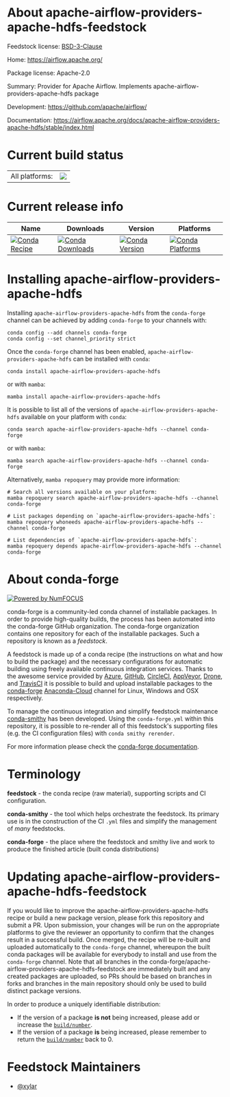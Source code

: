 About apache-airflow-providers-apache-hdfs-feedstock
====================================================

Feedstock license: [BSD-3-Clause](https://github.com/conda-forge/apache-airflow-providers-apache-hdfs-feedstock/blob/main/LICENSE.txt)

Home: https://airflow.apache.org/

Package license: Apache-2.0

Summary: Provider for Apache Airflow. Implements apache-airflow-providers-apache-hdfs package

Development: https://github.com/apache/airflow/

Documentation: https://airflow.apache.org/docs/apache-airflow-providers-apache-hdfs/stable/index.html

Current build status
====================


<table><tr><td>All platforms:</td>
    <td>
      <a href="https://dev.azure.com/conda-forge/feedstock-builds/_build/latest?definitionId=11927&branchName=main">
        <img src="https://dev.azure.com/conda-forge/feedstock-builds/_apis/build/status/apache-airflow-providers-apache-hdfs-feedstock?branchName=main">
      </a>
    </td>
  </tr>
</table>

Current release info
====================

| Name | Downloads | Version | Platforms |
| --- | --- | --- | --- |
| [![Conda Recipe](https://img.shields.io/badge/recipe-apache--airflow--providers--apache--hdfs-green.svg)](https://anaconda.org/conda-forge/apache-airflow-providers-apache-hdfs) | [![Conda Downloads](https://img.shields.io/conda/dn/conda-forge/apache-airflow-providers-apache-hdfs.svg)](https://anaconda.org/conda-forge/apache-airflow-providers-apache-hdfs) | [![Conda Version](https://img.shields.io/conda/vn/conda-forge/apache-airflow-providers-apache-hdfs.svg)](https://anaconda.org/conda-forge/apache-airflow-providers-apache-hdfs) | [![Conda Platforms](https://img.shields.io/conda/pn/conda-forge/apache-airflow-providers-apache-hdfs.svg)](https://anaconda.org/conda-forge/apache-airflow-providers-apache-hdfs) |

Installing apache-airflow-providers-apache-hdfs
===============================================

Installing `apache-airflow-providers-apache-hdfs` from the `conda-forge` channel can be achieved by adding `conda-forge` to your channels with:

```
conda config --add channels conda-forge
conda config --set channel_priority strict
```

Once the `conda-forge` channel has been enabled, `apache-airflow-providers-apache-hdfs` can be installed with `conda`:

```
conda install apache-airflow-providers-apache-hdfs
```

or with `mamba`:

```
mamba install apache-airflow-providers-apache-hdfs
```

It is possible to list all of the versions of `apache-airflow-providers-apache-hdfs` available on your platform with `conda`:

```
conda search apache-airflow-providers-apache-hdfs --channel conda-forge
```

or with `mamba`:

```
mamba search apache-airflow-providers-apache-hdfs --channel conda-forge
```

Alternatively, `mamba repoquery` may provide more information:

```
# Search all versions available on your platform:
mamba repoquery search apache-airflow-providers-apache-hdfs --channel conda-forge

# List packages depending on `apache-airflow-providers-apache-hdfs`:
mamba repoquery whoneeds apache-airflow-providers-apache-hdfs --channel conda-forge

# List dependencies of `apache-airflow-providers-apache-hdfs`:
mamba repoquery depends apache-airflow-providers-apache-hdfs --channel conda-forge
```


About conda-forge
=================

[![Powered by
NumFOCUS](https://img.shields.io/badge/powered%20by-NumFOCUS-orange.svg?style=flat&colorA=E1523D&colorB=007D8A)](https://numfocus.org)

conda-forge is a community-led conda channel of installable packages.
In order to provide high-quality builds, the process has been automated into the
conda-forge GitHub organization. The conda-forge organization contains one repository
for each of the installable packages. Such a repository is known as a *feedstock*.

A feedstock is made up of a conda recipe (the instructions on what and how to build
the package) and the necessary configurations for automatic building using freely
available continuous integration services. Thanks to the awesome service provided by
[Azure](https://azure.microsoft.com/en-us/services/devops/), [GitHub](https://github.com/),
[CircleCI](https://circleci.com/), [AppVeyor](https://www.appveyor.com/),
[Drone](https://cloud.drone.io/welcome), and [TravisCI](https://travis-ci.com/)
it is possible to build and upload installable packages to the
[conda-forge](https://anaconda.org/conda-forge) [Anaconda-Cloud](https://anaconda.org/)
channel for Linux, Windows and OSX respectively.

To manage the continuous integration and simplify feedstock maintenance
[conda-smithy](https://github.com/conda-forge/conda-smithy) has been developed.
Using the ``conda-forge.yml`` within this repository, it is possible to re-render all of
this feedstock's supporting files (e.g. the CI configuration files) with ``conda smithy rerender``.

For more information please check the [conda-forge documentation](https://conda-forge.org/docs/).

Terminology
===========

**feedstock** - the conda recipe (raw material), supporting scripts and CI configuration.

**conda-smithy** - the tool which helps orchestrate the feedstock.
                   Its primary use is in the construction of the CI ``.yml`` files
                   and simplify the management of *many* feedstocks.

**conda-forge** - the place where the feedstock and smithy live and work to
                  produce the finished article (built conda distributions)


Updating apache-airflow-providers-apache-hdfs-feedstock
=======================================================

If you would like to improve the apache-airflow-providers-apache-hdfs recipe or build a new
package version, please fork this repository and submit a PR. Upon submission,
your changes will be run on the appropriate platforms to give the reviewer an
opportunity to confirm that the changes result in a successful build. Once
merged, the recipe will be re-built and uploaded automatically to the
`conda-forge` channel, whereupon the built conda packages will be available for
everybody to install and use from the `conda-forge` channel.
Note that all branches in the conda-forge/apache-airflow-providers-apache-hdfs-feedstock are
immediately built and any created packages are uploaded, so PRs should be based
on branches in forks and branches in the main repository should only be used to
build distinct package versions.

In order to produce a uniquely identifiable distribution:
 * If the version of a package **is not** being increased, please add or increase
   the [``build/number``](https://docs.conda.io/projects/conda-build/en/latest/resources/define-metadata.html#build-number-and-string).
 * If the version of a package **is** being increased, please remember to return
   the [``build/number``](https://docs.conda.io/projects/conda-build/en/latest/resources/define-metadata.html#build-number-and-string)
   back to 0.

Feedstock Maintainers
=====================

* [@xylar](https://github.com/xylar/)

